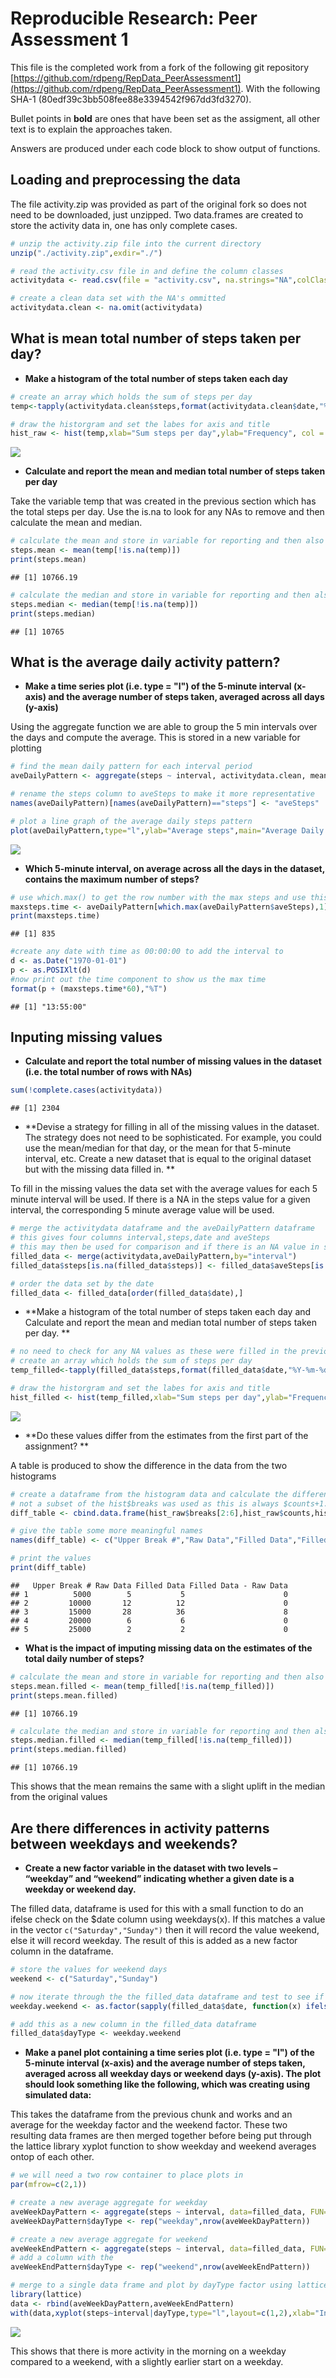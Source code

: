 # Reproducible Research: Peer Assessment 1


This file is the completed work from a fork of the following git repository [https://github.com/rdpeng/RepData_PeerAssessment1](https://github.com/rdpeng/RepData_PeerAssessment1). With the following SHA-1 (80edf39c3bb508fee88e3394542f967dd3fd3270).

Bullet points in **bold** are ones that have been set as the assigment, all other text is to explain the approaches taken.

Answers are produced under each code block to show output of functions.

## Loading and preprocessing the data

The file activity.zip was provided as part of the original fork so does not need to be downloaded, just unzipped.  Two data.frames are created to store the activity data in, one has only complete cases.


```r
# unzip the activity.zip file into the current directory
unzip("./activity.zip",exdir="./")

# read the activity.csv file in and define the column classes
activitydata <- read.csv(file = "activity.csv", na.strings="NA",colClasses=c("integer","POSIXct","integer"))

# create a clean data set with the NA's ommitted
activitydata.clean <- na.omit(activitydata)
```

## What is mean total number of steps taken per day?

-  **Make a histogram of the total number of steps taken each day**


```r
# create an array which holds the sum of steps per day
temp<-tapply(activitydata.clean$steps,format(activitydata.clean$date,"%Y-%m-%d"),sum)

# draw the historgram and set the labes for axis and title
hist_raw <- hist(temp,xlab="Sum steps per day",ylab="Frequency", col = "light blue",labels=TRUE,main="Histogram of the total number of steps taken each day")
```

![](figure/histogram1-1.png) 

- **Calculate and report the mean and median total number of steps taken per day**

Take the variable temp that was created in the previous section which has the total steps per day.  Use the is.na to look for any NAs to remove and then calculate the mean and median.



```r
# calculate the mean and store in variable for reporting and then also display
steps.mean <- mean(temp[!is.na(temp)])
print(steps.mean)
```

```
## [1] 10766.19
```

```r
# calculate the median and store in variable for reporting and then also display
steps.median <- median(temp[!is.na(temp)])
print(steps.median)
```

```
## [1] 10765
```



## What is the average daily activity pattern?

- **Make a time series plot (i.e. type = "l") of the 5-minute interval (x-axis) and the average number of steps taken, averaged across all days (y-axis)**

Using the aggregate function we are able to group the 5 min intervals over the days and compute the average.  This is stored in a new variable for plotting



```r
# find the mean daily pattern for each interval period 
aveDailyPattern <- aggregate(steps ~ interval, activitydata.clean, mean)

# rename the steps column to aveSteps to make it more representative
names(aveDailyPattern)[names(aveDailyPattern)=="steps"] <- "aveSteps"

# plot a line graph of the average daily steps pattern
plot(aveDailyPattern,type="l",ylab="Average steps",main="Average Daily Activity Pattern")
```

![](figure/aveDailyPattern-1.png) 


- **Which 5-minute interval, on average across all the days in the dataset, contains the maximum number of steps?**


```r
# use which.max() to get the row number with the max steps and use this to retrieve the interval from the vector
maxsteps.time <- aveDailyPattern[which.max(aveDailyPattern$aveSteps),1]
print(maxsteps.time)
```

```
## [1] 835
```

```r
#create any date with time as 00:00:00 to add the interval to
d <- as.Date("1970-01-01")
p <- as.POSIXlt(d)
#now print out the time component to show us the max time
format(p + (maxsteps.time*60),"%T")
```

```
## [1] "13:55:00"
```


## Inputing missing values

- **Calculate and report the total number of missing values in the dataset (i.e. the total number of rows with NAs)**

```r
sum(!complete.cases(activitydata))
```

```
## [1] 2304
```

- **Devise a strategy for filling in all of the missing values in the dataset. The strategy does not need to be sophisticated. For example, you could use the mean/median for that day, or the mean for that 5-minute interval, etc. Create a new dataset that is equal to the original dataset but with the missing data filled in. **

To fill in the missing values the data set with the average values for each 5 minute interval will be used.  If there is a NA in the steps value for a given interval, the corresponding 5 minute average value will be used.


```r
# merge the activitydata dataframe and the aveDailyPattern dataframe
# this gives four columns interval,steps,date and aveSteps
# this may then be used for comparison and if there is an NA value in steps use the aveSteps for that interval
filled_data <- merge(activitydata,aveDailyPattern,by="interval")
filled_data$steps[is.na(filled_data$steps)] <- filled_data$aveSteps[is.na(filled_data$steps)]

# order the data set by the date
filled_data <- filled_data[order(filled_data$date),]
```

- **Make a histogram of the total number of steps taken each day and Calculate and report the mean and median total number of steps taken per day. **


```r
# no need to check for any NA values as these were filled in the previous step
# create an array which holds the sum of steps per day
temp_filled<-tapply(filled_data$steps,format(filled_data$date,"%Y-%m-%d"),sum)

# draw the historgram and set the labes for axis and title
hist_filled <- hist(temp_filled,xlab="Sum steps per day",ylab="Frequency", col = "light green",labels=TRUE,main="Histogram of the total number of steps taken each day with filled data")
```

![](figure/histogram2-1.png) 

- **Do these values differ from the estimates from the first part of the assignment? **

A table is produced to show the difference in the data from the two histograms


```r
# create a dataframe from the histogram data and calculate the difference between the values
# not a subset of the hist$breaks was used as this is always $counts+1.  The upper bound of the breaks was chosen for the table
diff_table <- cbind.data.frame(hist_raw$breaks[2:6],hist_raw$counts,hist_filled$counts,hist_filled$counts-hist_raw$counts)

# give the table some more meaningful names
names(diff_table) <- c("Upper Break #","Raw Data","Filled Data","Filled Data - Raw Data")

# print the values
print(diff_table)
```

```
##   Upper Break # Raw Data Filled Data Filled Data - Raw Data
## 1          5000        5           5                      0
## 2         10000       12          12                      0
## 3         15000       28          36                      8
## 4         20000        6           6                      0
## 5         25000        2           2                      0
```


- **What is the impact of imputing missing data on the estimates of the total daily number of steps?**


```r
# calculate the mean and store in variable for reporting and then also display
steps.mean.filled <- mean(temp_filled[!is.na(temp_filled)])
print(steps.mean.filled)
```

```
## [1] 10766.19
```

```r
# calculate the median and store in variable for reporting and then also display
steps.median.filled <- median(temp_filled[!is.na(temp_filled)])
print(steps.median.filled)
```

```
## [1] 10766.19
```

This shows that the mean remains the same with a slight uplift in the median from the original values


## Are there differences in activity patterns between weekdays and weekends?

- **Create a new factor variable in the dataset with two levels – “weekday” and “weekend” indicating whether a given date is a weekday or weekend day.**

The filled data, dataframe is used for this with a small function to do an ifelse check on the $date column using weekdays(x).  If this matches a value in the vector `c("Saturday","Sunday")` then it will record the value weekend, else it will record weekday.  The result of this is added as a new factor column in the dataframe.



```r
# store the values for weekend days
weekend <- c("Saturday","Sunday")

# now iterate through the the filled_data dataframe and test to see if the weekdays(filled_data$date) is in the weekend vector or not
weekday.weekend <- as.factor(sapply(filled_data$date, function(x) ifelse(weekdays(x) %in% weekend,"weekend","weekday")))

# add this as a new column in the filled_data dataframe
filled_data$dayType <- weekday.weekend
```


- **Make a panel plot containing a time series plot (i.e. type = "l") of the 5-minute interval (x-axis) and the average number of steps taken, averaged across all weekday days or weekend days (y-axis). The plot should look something like the following, which was creating using simulated data:**

This takes the dataframe from the previous chunk and works and an average for the weekday factor and the weekend factor.  These two resulting data frames are then merged together before being put through the lattice library xyplot function to show weekday and weekend averages ontop of each other.



```r
# we will need a two row container to place plots in
par(mfrow=c(2,1))

# create a new average aggregate for weekday
aveWeekDayPattern <- aggregate(steps ~ interval, data=filled_data, FUN=mean,subset=filled_data$dayType=="weekday")
aveWeekDayPattern$dayType <- rep("weekday",nrow(aveWeekDayPattern))

# create a new average aggregate for weekend
aveWeekEndPattern <- aggregate(steps ~ interval, data=filled_data, FUN=mean,subset=filled_data$dayType=="weekend")
# add a column with the 
aveWeekEndPattern$dayType <- rep("weekend",nrow(aveWeekEndPattern))

# merge to a single data frame and plot by dayType factor using lattice library
library(lattice)
data <- rbind(aveWeekDayPattern,aveWeekEndPattern)
with(data,xyplot(steps~interval|dayType,type="l",layout=c(1,2),xlab="Interval in minutes past midnight",ylab="steps",main="Comparison of weekday and weekend step averages through the day"))
```

![](figure/weekday_weekend_comparison-1.png) 

This shows that there is more activity in the morning on a weekday compared to a weekend, with a slightly earlier start on a weekday.

